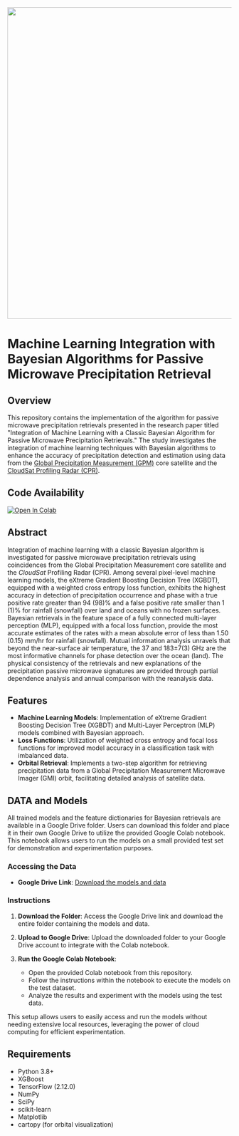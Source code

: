
<div align="center">
<img src="https://github.com/user-attachments/assets/1197a5b8-c82b-4f5c-991c-24b5e5440936" width="700">
</div>

# Machine Learning Integration with Bayesian Algorithms for Passive Microwave Precipitation Retrieval

## Overview

This repository contains the implementation of the algorithm for passive microwave precipitation retrievals presented in the research paper titled "Integration of Machine Learning with a Classic Bayesian Algorithm for Passive Microwave Precipitation Retrievals." The study investigates the integration of machine learning techniques with Bayesian algorithms to enhance the accuracy of precipitation detection and estimation using data from the [Global Precipitation Measurement (GPM)](https://gpm.nasa.gov/category/mission-affiliation/pmm) core satellite and the [CloudSat Profiling Radar (CPR)](https://www.jpl.nasa.gov/missions/cloudsat).
## Code Availability
[![Open In Colab](https://colab.research.google.com/assets/colab-badge.svg)](https://colab.research.google.com/github/reyhaneh-92/Sharp_ML/blob/main/Demo_v2.ipynb)


## Abstract

Integration of machine learning with a classic Bayesian algorithm is investigated for passive microwave precipitation retrievals using coincidences from the Global Precipitation Measurement core satellite and the *CloudSat* Profiling Radar (CPR). Among several pixel-level machine learning models, the eXtreme Gradient Boosting Decision Tree (XGBDT), equipped with a weighted cross entropy loss function, exhibits the highest accuracy in detection of precipitation occurrence and phase with a true positive rate greater than 94 (98)% and a false positive rate smaller than 1 (1)% for rainfall (snowfall) over land and oceans with no frozen surfaces. Bayesian retrievals in the feature space of a fully connected multi-layer perception (MLP), equipped with a focal loss function, provide the most accurate estimates of the rates with a mean absolute error of less than 1.50 (0.15) mm/hr for rainfall (snowfall). Mutual information analysis unravels that beyond the near-surface air temperature, the 37 and 183±7(3) GHz are the most informative channels for phase detection over the ocean (land). The physical consistency of the retrievals and new explanations of the precipitation passive microwave signatures are provided through partial dependence analysis and annual comparison with the reanalysis data.

## Features

- **Machine Learning Models**: Implementation of eXtreme Gradient Boosting Decision Tree (XGBDT) and Multi-Layer Perceptron (MLP) models combined with Bayesian approach.
- **Loss Functions**: Utilization of weighted cross entropy and focal loss functions for improved model accuracy in a classification task with imbalanced data.
- **Orbital Retrieval**: Implements a two-step algorithm for retrieving precipitation data from a Global Precipitation Measurement Microwave Imager (GMI) orbit, facilitating detailed analysis of satellite data.

## DATA and Models

All trained models and the feature dictionaries for Bayesian retrievals are available in a Google Drive folder. Users can download this folder and place it in their own Google Drive to utilize the provided Google Colab notebook. This notebook allows users to run the models on a small provided test set for demonstration and experimentation purposes.

### Accessing the Data

- **Google Drive Link**: [Download the models and data](https://drive.google.com/drive/folders/1NQFVJy7HsQhYNz35usuZgxmT5HOMeqqy?usp=sharing)
  
### Instructions

1. **Download the Folder**: Access the Google Drive link and download the entire folder containing the models and data.

2. **Upload to Google Drive**: Upload the downloaded folder to your Google Drive account to integrate with the Colab notebook.

3. **Run the Google Colab Notebook**:
   - Open the provided Colab notebook from this repository.
   - Follow the instructions within the notebook to execute the models on the test dataset.
   - Analyze the results and experiment with the models using the test data.

This setup allows users to easily access and run the models without needing extensive local resources, leveraging the power of cloud computing for efficient experimentation.

## Requirements

- Python 3.8+
- XGBoost
- TensorFlow (2.12.0)
- NumPy
- SciPy
- scikit-learn
- Matplotlib
- cartopy (for orbital visualization)





